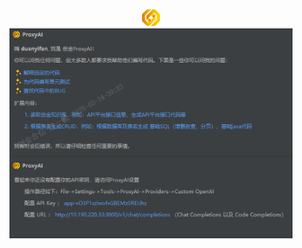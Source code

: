 <a name="readme-top"></a>

<br />
<div align="center">
  <a href="/src/main/resources/icons/cjhx.svg">
    <picture>
      <!-- 
      <source media="(prefers-color-scheme: dark)" srcset="/src/main/resources/icons/proxyRounded_dark.svg">
      <img alt="ProxyAI Logo" src="/src/main/resources/icons/proxyRounded.svg">
      -->
      <source media="(prefers-color-scheme: dark)" srcset="/src/main/resources/icons/cjhx.svg">
      <img alt="ProxyAI Logo" src="/src/main/resources/icons/cjhx.svg"> 
      <img alt="ProxyAI Logo" src="/src/main/resources/icons/Installation_page_introduction.png">
    </picture>
  </a>
</div>
